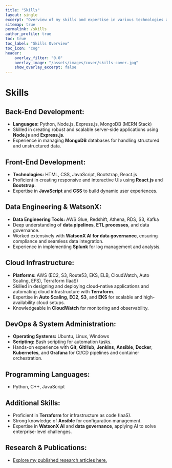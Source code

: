 ```yaml
---
title: "Skills"
layout: single
excerpt: "Overview of my skills and expertise in various technologies and domains."
sitemap: true
permalink: /skills
author_profile: true
toc: true
toc_label: "Skills Overview"
toc_icon: "cog"
header:
    overlay_filter: "0.0"
    overlay_image: "/assets/images/cover/skills-cover.jpg"
    show_overlay_excerpt: false
---
```


# Skills

## Back-End Development:
- **Languages:** Python, Node.js, Express.js, MongoDB (MERN Stack)
- Skilled in creating robust and scalable server-side applications using **Node.js** and **Express.js**.
- Experience in managing **MongoDB** databases for handling structured and unstructured data.

## Front-End Development:
- **Technologies:** HTML, CSS, JavaScript, Bootstrap, React.js
- Proficient in creating responsive and interactive UIs using **React.js** and **Bootstrap**.
- Expertise in **JavaScript** and **CSS** to build dynamic user experiences.

## Data Engineering & WatsonX:
- **Data Engineering Tools:** AWS Glue, Redshift, Athena, RDS, S3, Kafka
- Deep understanding of **data pipelines**, **ETL processes**, and data governance.
- Worked extensively with **WatsonX AI for data governance**, ensuring compliance and seamless data integration.
- Experience in implementing **Splunk** for log management and analysis.

## Cloud Infrastructure:
- **Platforms:** AWS (EC2, S3, Route53, EKS, ELB, CloudWatch, Auto Scaling, EFS), Terraform (IaaS)
- Skilled in designing and deploying cloud-native applications and automating cloud infrastructure with **Terraform**.
- Expertise in **Auto Scaling**, **EC2**, **S3**, and **EKS** for scalable and high-availability cloud setups.
- Knowledgeable in **CloudWatch** for monitoring and observability.

## DevOps & System Administration:
- **Operating Systems:** Ubuntu, Linux, Windows
- **Scripting:** Bash scripting for automation tasks.
- Hands-on experience with **Git**, **GitHub**, **Jenkins**, **Ansible**, **Docker**, **Kubernetes**, and **Grafana** for CI/CD pipelines and container orchestration.

## Programming Languages:
- Python, C++, JavaScript

## Additional Skills:
- Proficient in **Terraform** for infrastructure as code (IaaS).
- Strong knowledge of **Ansible** for configuration management.
- Expertise in **WatsonX AI** and **data governance**, applying AI to solve enterprise-level challenges.

## Research & Publications:
- [Explore my published research articles here.](#)

<script async defer src="https://buttons.github.io/buttons.js"></script>
